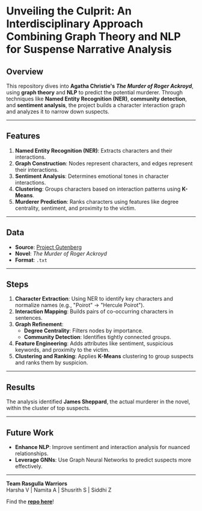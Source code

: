 # **Unveiling the Culprit: An Interdisciplinary Approach Combining Graph Theory and NLP for Suspense Narrative Analysis**

## Overview  
This repository dives into **Agatha Christie's *The Murder of Roger Ackroyd***, using **graph theory** and **NLP** to predict the potential murderer. Through techniques like **Named Entity Recognition (NER)**, **community detection**, and **sentiment analysis**, the project builds a character interaction graph and analyzes it to narrow down suspects.  

---

## Features  
1. **Named Entity Recognition (NER)**: Extracts characters and their interactions.  
2. **Graph Construction**: Nodes represent characters, and edges represent their interactions.  
3. **Sentiment Analysis**: Determines emotional tones in character interactions.  
4. **Clustering**: Groups characters based on interaction patterns using **K-Means**.  
5. **Murderer Prediction**: Ranks characters using features like degree centrality, sentiment, and proximity to the victim.  

---

## Data  
- **Source**: [Project Gutenberg](https://www.gutenberg.org/cache/epub/69087/pg69087.txt)  
- **Novel**: *The Murder of Roger Ackroyd*  
- **Format**: `.txt`  

---

## Steps  
1. **Character Extraction**: Using NER to identify key characters and normalize names (e.g., "Poirot" → "Hercule Poirot").  
2. **Interaction Mapping**: Builds pairs of co-occurring characters in sentences.  
3. **Graph Refinement**:  
   - **Degree Centrality**: Filters nodes by importance.  
   - **Community Detection**: Identifies tightly connected groups.  
4. **Feature Engineering**: Adds attributes like sentiment, suspicious keywords, and proximity to the victim.  
5. **Clustering and Ranking**: Applies **K-Means** clustering to group suspects and ranks them by suspicion.  

---

## Results  
The analysis identified **James Sheppard**, the actual murderer in the novel, within the cluster of top suspects.  

---

## Future Work  
- **Enhance NLP**: Improve sentiment and interaction analysis for nuanced relationships.  
- **Leverage GNNs**: Use Graph Neural Networks to predict suspects more effectively.  

---

**Team Rasgulla Warriors**  
Harsha V | Namita A | Shusrith S | Siddhi Z  

Find the **[repo here](https://github.com/rasgulla-warriors/GitAwayWithMurder)**!
